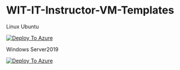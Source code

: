 # WIT-IT-Instructor-VM-Templates
 
Linux Ubuntu

[![Deploy To Azure](https://aka.ms/deploytoazurebutton)](https://portal.azure.com/#create/Microsoft.Template/uri/https%3A%2F%2Fraw.githubusercontent.com%2FMarkusGaming1989%2FinstructorVMtemplates%2Frefs%2Fheads%2Fmain%2Fubuntu.json)

Windows Server2019

[![Deploy To Azure](https://aka.ms/deploytoazurebutton)](https://portal.azure.com/#create/Microsoft.Template/uri/https%3A%2F%2Fraw.githubusercontent.com%2FMarkusGaming1989%2FinstructorVMtemplates%2Frefs%2Fheads%2Fmain%2FWindowsVMTemplate)
